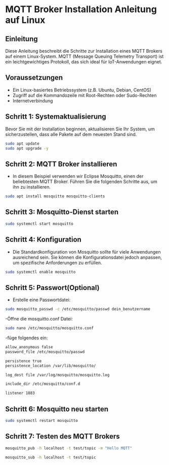 # MQTT Broker Installation Anleitung auf Linux

## Einleitung
Diese Anleitung beschreibt die Schritte zur Installation eines MQTT Brokers auf einem Linux-System. MQTT (Message Queuing Telemetry Transport) ist ein leichtgewichtiges Protokoll, das sich ideal für IoT-Anwendungen eignet.

## Voraussetzungen
- Ein Linux-basiertes Betriebssystem (z.B. Ubuntu, Debian, CentOS)
- Zugriff auf die Kommandozeile mit Root-Rechten oder Sudo-Rechten
- Internetverbindung

## Schritt 1: Systemaktualisierung
Bevor Sie mit der Installation beginnen, aktualisieren Sie Ihr System, um sicherzustellen, dass alle Pakete auf dem neuesten Stand sind.

```bash
sudo apt update
sudo apt upgrade -y
```
## Schritt 2: MQTT Broker installieren
- In diesem Beispiel verwenden wir Eclipse Mosquitto, einen der beliebtesten MQTT Broker. Führen Sie die folgenden Schritte aus, um ihn zu installieren.
```bash
sudo apt install mosquitto mosquitto-clients
```
## Schritt 3: Mosquitto-Dienst starten
```bash
sudo systemctl start mosquitto
```

## Schritt 4: Konfiguration
- Die Standardkonfiguration von Mosquitto sollte für viele Anwendungen ausreichend sein. Sie können die Konfigurationsdatei jedoch anpassen, um spezifische Anforderungen zu erfüllen.
```bash
sudo systemctl enable mosquitto
```

## Schritt 5: Passwort(Optional)
- Erstelle eine Passwortdatei:
```bash
sudo mosquitto_passwd -c /etc/mosquitto/passwd dein_benutzername
```
-Öffne die mosquitto.conf Datei:
```bash
sudo nano /etc/mosquitto/mosquitto.conf
```
-füge folgendes ein:
```bash
allow_anonymous false
password_file /etc/mosquitto/passwd

persistence true
persistence_location /var/lib/mosquitto/

log_dest file /var/log/mosquitto/mosquitto.log

include_dir /etc/mosquitto/conf.d

listener 1883
```

## Schritt 6:  Mosquitto neu starten
```bash
sudo systemctl restart mosquitto
```
## Schritt 7: Testen des MQTT Brokers
```bash
mosquitto_pub -h localhost -t test/topic -m "Hello MQTT"
```


```bash
mosquitto_sub -h localhost -t test/topic

